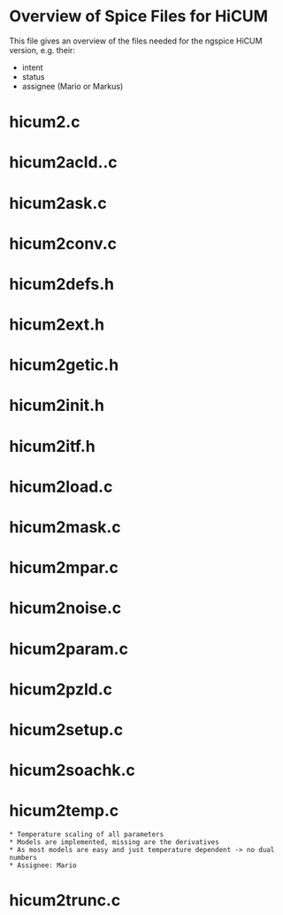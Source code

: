 # Overview of Spice Files for HiCUM

This file gives an overview of the files needed for the ngspice HiCUM version, e.g. their:
- intent
- status
- assignee (Mario or Markus)

# hicum2.c
# hicum2acld..c
# hicum2ask.c
# hicum2conv.c
# hicum2defs.h
# hicum2ext.h
# hicum2getic.h
# hicum2init.h
# hicum2itf.h
# hicum2load.c
# hicum2mask.c
# hicum2mpar.c
# hicum2noise.c
# hicum2param.c
# hicum2pzld.c
# hicum2setup.c
# hicum2soachk.c
# hicum2temp.c
    * Temperature scaling of all parameters
    * Models are implemented, missing are the derivatives
    * As most models are easy and just temperature dependent -> no dual numbers
    * Assignee: Mario
# hicum2trunc.c
